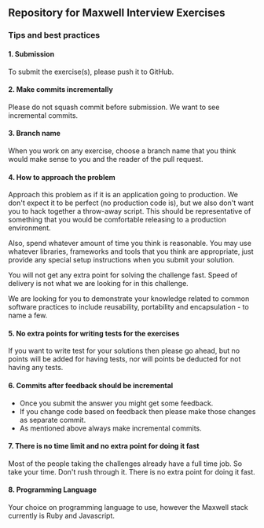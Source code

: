 ## Repository for Maxwell Interview Exercises

### Tips and best practices

#### 1. Submission

To submit the exercise(s), please push it to GitHub.

#### 2. Make commits incrementally

Please do not squash commit before submission. We want to see incremental commits.

#### 3. Branch name

When you work on any exercise, choose a branch name that you think would make sense to you and the reader of the pull request.

#### 4. How to approach the problem

Approach this problem as if it is an application going to production.
We don't expect it to be perfect (no production code is), but we also don't want you to hack together a throw-away script.
This should be representative of something that you would be comfortable releasing to a production environment.  

Also, spend whatever amount of time you think is reasonable.
You may use whatever libraries, frameworks and tools that you think are appropriate, just provide any special setup instructions when you submit your solution.

You will not get any extra point for solving the challenge fast. Speed of delivery is not what we are looking for in this challenge.

We are looking for you to demonstrate your knowledge related to common software practices to include reusability, portability and encapsulation - to name a few.

#### 5. No extra points for writing tests for the exercises

If you want to write test for your solutions then please go ahead, but no points will be added for having tests, nor will points be deducted for not having any tests.

#### 6. Commits after feedback should be incremental

- Once you submit the answer you might get some feedback.
- If you change code based on feedback then please make those changes as separate commit.
- As mentioned above always make incremental commits.

#### 7. There is no time limit and no extra point for doing it fast

Most of the people taking the challenges already have a full time job.
So take your time. Don't rush through it. There is no extra point
for doing it fast.

#### 8. Programming Language

Your choice on programming language to use, however the Maxwell stack currently is Ruby and Javascript.

